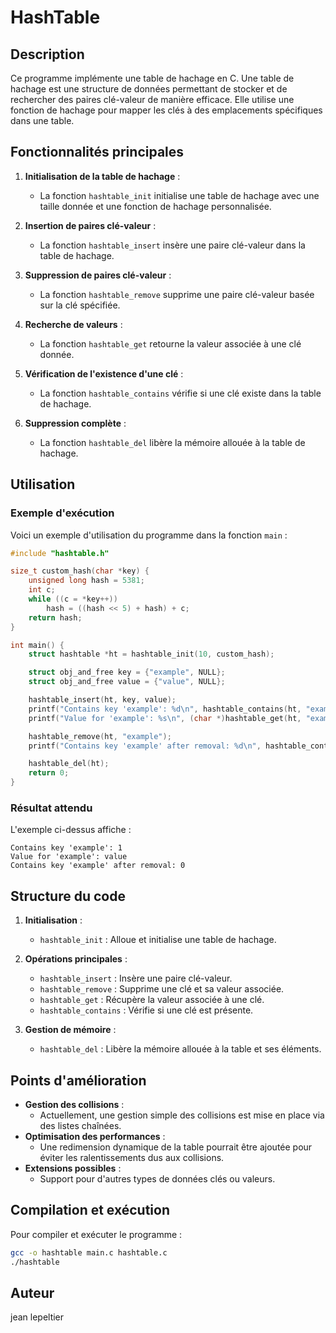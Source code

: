 # HashTable

## Description
Ce programme implémente une table de hachage en C. Une table de hachage est une structure de données permettant de stocker et de rechercher des paires clé-valeur de manière efficace. Elle utilise une fonction de hachage pour mapper les clés à des emplacements spécifiques dans une table.

## Fonctionnalités principales

1. **Initialisation de la table de hachage** :
   - La fonction `hashtable_init` initialise une table de hachage avec une taille donnée et une fonction de hachage personnalisée.

2. **Insertion de paires clé-valeur** :
   - La fonction `hashtable_insert` insère une paire clé-valeur dans la table de hachage.

3. **Suppression de paires clé-valeur** :
   - La fonction `hashtable_remove` supprime une paire clé-valeur basée sur la clé spécifiée.

4. **Recherche de valeurs** :
   - La fonction `hashtable_get` retourne la valeur associée à une clé donnée.

5. **Vérification de l'existence d'une clé** :
   - La fonction `hashtable_contains` vérifie si une clé existe dans la table de hachage.

6. **Suppression complète** :
   - La fonction `hashtable_del` libère la mémoire allouée à la table de hachage.

## Utilisation

### Exemple d'exécution
Voici un exemple d'utilisation du programme dans la fonction `main` :

```c
#include "hashtable.h"

size_t custom_hash(char *key) {
    unsigned long hash = 5381;
    int c;
    while ((c = *key++))
        hash = ((hash << 5) + hash) + c;
    return hash;
}

int main() {
    struct hashtable *ht = hashtable_init(10, custom_hash);

    struct obj_and_free key = {"example", NULL};
    struct obj_and_free value = {"value", NULL};

    hashtable_insert(ht, key, value);
    printf("Contains key 'example': %d\n", hashtable_contains(ht, "example"));
    printf("Value for 'example': %s\n", (char *)hashtable_get(ht, "example"));

    hashtable_remove(ht, "example");
    printf("Contains key 'example' after removal: %d\n", hashtable_contains(ht, "example"));

    hashtable_del(ht);
    return 0;
}
```

### Résultat attendu
L'exemple ci-dessus affiche :
```
Contains key 'example': 1
Value for 'example': value
Contains key 'example' after removal: 0
```

## Structure du code

1. **Initialisation** :
   - `hashtable_init` : Alloue et initialise une table de hachage.

2. **Opérations principales** :
   - `hashtable_insert` : Insère une paire clé-valeur.
   - `hashtable_remove` : Supprime une clé et sa valeur associée.
   - `hashtable_get` : Récupère la valeur associée à une clé.
   - `hashtable_contains` : Vérifie si une clé est présente.

3. **Gestion de mémoire** :
   - `hashtable_del` : Libère la mémoire allouée à la table et ses éléments.

## Points d'amélioration

- **Gestion des collisions** :
  - Actuellement, une gestion simple des collisions est mise en place via des listes chaînées.
- **Optimisation des performances** :
  - Une redimension dynamique de la table pourrait être ajoutée pour éviter les ralentissements dus aux collisions.
- **Extensions possibles** :
  - Support pour d'autres types de données clés ou valeurs.

## Compilation et exécution
Pour compiler et exécuter le programme :

```bash
gcc -o hashtable main.c hashtable.c
./hashtable
```

## Auteur
jean lepeltier
